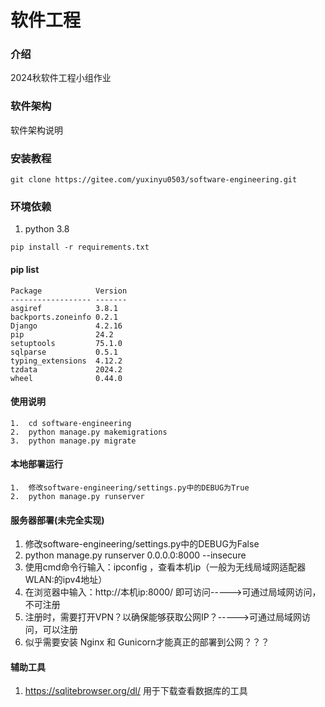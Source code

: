 # 软件工程

### 介绍
2024秋软件工程小组作业
### 软件架构
软件架构说明

### 安装教程
```commandline
git clone https://gitee.com/yuxinyu0503/software-engineering.git
```
### 环境依赖
1.  python 3.8
```shell
pip install -r requirements.txt
```

#### pip list
```shell
Package            Version
------------------ -------
asgiref            3.8.1
backports.zoneinfo 0.2.1
Django             4.2.16
pip                24.2
setuptools         75.1.0
sqlparse           0.5.1
typing_extensions  4.12.2
tzdata             2024.2
wheel              0.44.0
```

#### 使用说明
```shell
1.  cd software-engineering
2.  python manage.py makemigrations
3.  python manage.py migrate
```
#### 本地部署运行
```shell
1.  修改software-engineering/settings.py中的DEBUG为True
2.  python manage.py runserver
```
#### 服务器部署(未完全实现)
1.  修改software-engineering/settings.py中的DEBUG为False
2.  python manage.py runserver 0.0.0.0:8000 --insecure
3.  使用cmd命令行输入：ipconfig ，查看本机ip（一般为无线局域网适配器 WLAN:的ipv4地址）
4.  在浏览器中输入：http://本机ip:8000/ 即可访问----->可通过局域网访问，不可注册
5.  注册时，需要打开VPN？以确保能够获取公网IP？----->可通过局域网访问，可以注册
6.  似乎需要安装 Nginx 和 Gunicorn才能真正的部署到公网？？？

#### 辅助工具
1.  https://sqlitebrowser.org/dl/   用于下载查看数据库的工具